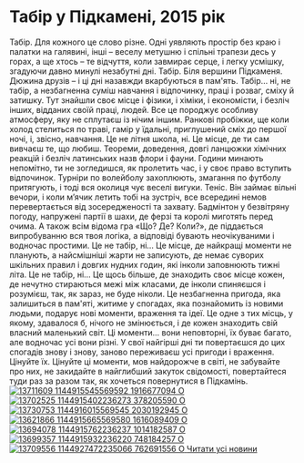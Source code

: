 # Табір у Підкамені, 2015 рік
Табір. Для кожного це слово різне. Одні уявляють простір без краю і палатки на галявині, інші – веселу метушню і спільні трапези десь у горах, а ще хтось – те відчуття, коли завмирає серце, і легку усмішку, згадуючи давно минулі незабутні дні.
Табір. Біля вершини Підкаменя. Дюжина друзів – і ці дні назавжди вкарбуються в пам'ять. Табір… ні, не табір, а незбагненна суміш навчання і відпочинку, праці і розваг, сміху й затишку. Тут знайшли своє місце і фізики, і хіміки, і економісти, і безліч інших, відданих своїй праці, людей. Все це породжує особливу атмосферу, яку не сплутаєш із нічим іншим. Ранкові пробіжки, ще коли холод стелиться по траві, гамір у їдальні, приглушений сміх до першої ночі, і, звісно, навчання.
Це не літня школа, ні. Це місце, де ти сам вивчаєш те, що любиш. Теореми, доведення, довгі ланцюжки хімічних реакцій і безліч латинських назв флори і фауни. Години минають непомітно, ти не зогледишся, як пролетить час, і у своє право вступить відпочинок.
Турніри по волейболу захоплюють, змагання по футболу притягують, і тоді вся околиця чує веселі вигуки. Теніс. Він займає вільні вечори, і коли м’ячик летить тобі на зустріч, все всередині немов перевертається від зосередженості та захвату. Бадмінтон у безвітряну погоду, напружені партії в шахи, де ферзі та королі миготять перед очима. А також всім відома гра «Що? Де? Коли?», де піддається випробуванню вся твоя логіка, а відповіді бувають неочікуваними і водночас простими.
Це не табір, ні… Це місце, де найкращі моменти не планують, а найсмішніші жарти не записують, де немає суворих шкільних правил і довгих нудних годин, які інколи заповнюють тижні літа.
Це не табір, ні… Це щось більше, де знаходить своє місце кожен, де нечутно стираються межі між класами, де інколи спиняєшся і розумієш, так, як зараз, не буде ніколи.
Це незбагненна пригода, яка залишиться в пам'яті, житиме у спогадах, яка познайомить із новими людьми, подарує нові моменти, враження та ідеї. Це одне з тих місць, у якому, здавалося б, нічого не змінюється, і де кожен знаходить свій власний маленький світ.
Ці моменти… вони неповторні, їх буває багато, але водночас усі вони різні. У свої найгірші дні ти повертаєшся до цих спогадів знову і знову, заново переживаєш усі пригоди і враження.
Цінуйте їх. Цінуйте ці моменти, мов найдорожче в світі, не забувайте про них, не закидайте в найглибший закуток свідомості, повертайтеся туди раз за разом так, як хочеться повернутися в Підкамінь.
[ ![13711609 1144915545569592 1916677094 O](/images/табір-у-підкамені-2015-рік/13711609_1144915545569592_1916677094_o_500x375.jpg) ](/images/табір-у-підкамені-2015-рік/13711609_1144915545569592_1916677094_o.jpg)
[ ![13702525 1144915402236273 378205590 O](/images/табір-у-підкамені-2015-рік/13702525_1144915402236273_378205590_o_500x375.jpg) ](/images/табір-у-підкамені-2015-рік/13702525_1144915402236273_378205590_o.jpg)
[ ![13730753 1144916015569545 2030192945 O](/images/табір-у-підкамені-2015-рік/13730753_1144916015569545_2030192945_o_500x375.jpg) ](/images/табір-у-підкамені-2015-рік/13730753_1144916015569545_2030192945_o.jpg)
[ ![13621866 1144915665569580 1616089409 O](/images/табір-у-підкамені-2015-рік/13621866_1144915665569580_1616089409_o_500x375.jpg) ](/images/табір-у-підкамені-2015-рік/13621866_1144915665569580_1616089409_o.jpg)
[ ![13694078 1144915762236237 1014182587 O](/images/табір-у-підкамені-2015-рік/13694078_1144915762236237_1014182587_o_500x375.jpg) ](/images/табір-у-підкамені-2015-рік/13694078_1144915762236237_1014182587_o.jpg)
[ ![13699357 1144915932236220 748184257 O](/images/табір-у-підкамені-2015-рік/13699357_1144915932236220_748184257_o_500x375.jpg) ](/images/табір-у-підкамені-2015-рік/13699357_1144915932236220_748184257_o.jpg)
[ ![13709556 1144927472235066 762691556 O](/images/табір-у-підкамені-2015-рік/13709556_1144927472235066_762691556_o_500x375.jpg) ](/images/табір-у-підкамені-2015-рік/13709556_1144927472235066_762691556_o.jpg)
[Читати усі новини](/news)

